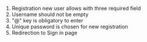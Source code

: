 1. Registration new user allows with three required field
2. Username should not be empty
3. "@" key is obligatory to enter 
4. Unique password is chosen for new registration
5. Redirection to Sign in page
```
